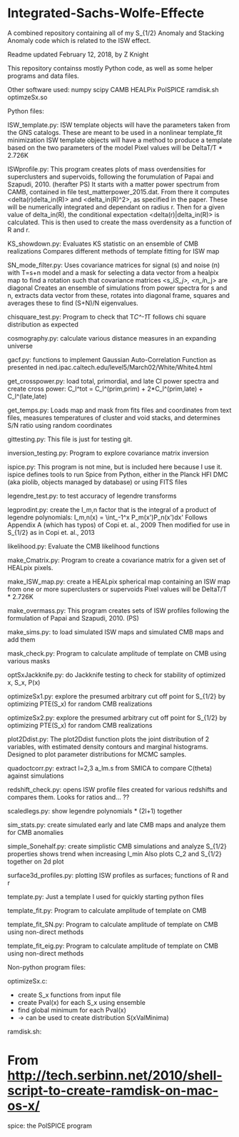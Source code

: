 # Integrated-Sachs-Wolfe-Effecte
A combined repository containing all of my S_{1/2} Anomaly and Stacking Anomaly code which is related to the ISW effect.

Readme updated February 12, 2018, by Z Knight

This repository containss mostly Python code, as well as some helper programs and data files.

Other software used:
  numpy
  scipy
  CAMB
  HEALPix
  PolSPICE
  ramdisk.sh
  optimzeSx.so

Python files:

ISW_template.py:
  ISW template objects will have the parameters taken from the GNS catalogs.
    These are meant to be used in a nonlinear template_fit minimization
    ISW template objects will have a method to produce a template based on
        the two parameters of the model
        Pixel values will be DeltaT/T * 2.726K
        
ISWprofile.py:
  This program creates plots of mass overdensities for superclusters and supervoids,
    following the forumulation of Papai and Szapudi, 2010. (herafter PS)
  It starts with a matter power spectrum from CAMB, contained in file test_matterpower_2015.dat.
  From there it computes <delta(r)delta_in(R)> and <delta_in(R)^2>, as specified
    in the paper.  These will be numerically integrated and dependant on radius r.
  Then for a given value of delta_in(R), the conditional expectation <delta(r)|delta_in(R)>
    is calculated.
  This is then used to create the mass overdensity as a function of R and r.
  
KS_showdown.py:
  Evaluates KS statistic on an ensemble of CMB realizations
    Compares different methods of template fitting for ISW map
    
SN_mode_filter.py:
  Uses covariance matrices for signal (s) and noise (n) with T=s+n model
        and a mask for selecting a data vector from a healpix map to find
        a rotation such that covariance matrices <s_i*S_j>, <n_i*n_j>
        are diagonal
    Creates an ensemble of simulations from power spectra for s and n,
        extracts data vector from these, rotates into diagonal frame,
        squares and averages these to find (S+N)/N eigenvalues.
        
chisquare_test.py:
  Program to check that T*C^-1*T follows chi square distribution as expected
  
cosmography.py:
  calculate various distance measures in an expanding universe
  
gacf.py:
  functions to implement Gaussian Auto-Correlation Function
	as presented in
	ned.ipac.caltech.edu/level5/March02/White/White4.html
  
get_crosspower.py:
  load total, primordial, and late Cl power spectra and create cross power:
    C_l^tot = C_l^(prim,prim) + 2*C_l^(prim,late) + C_l^(late,late)
    
get_temps.py:
  Loads map and mask from fits files and coordinates from text files,
            measures temperatures of cluster and void stacks,
            and determines S/N ratio using random coordinates

gittesting.py:
  This file is just for testing git.
  
inversion_testing.py:
  Program to explore covariance matrix inversion
  
ispice.py:
  This program is not mine, but is included here because I use it.
  ispice defines tools to run Spice from Python,
  either in the Planck HFI DMC (aka piolib, objects managed by database)
  or using FITS files
  
legendre_test.py:
  to test accuracy of legendre transforms
  
legprodint.py:
  create the I_m,n factor that is the integral of a product of legendre polynomials:
    I_m,n(x) = \int_-1^x P_m(x')P_n(x')dx'
  Follows Appendix A (which has typos) of Copi et. al., 2009
  Then modified for use in S_{1/2} as in Copi et. al., 2013
  
likelihood.py:
  Evaluate the CMB likelihood functions
  
make_Cmatrix.py:
  Program to create a covariance matrix for a given set of HEALpix pixels.
  
make_ISW_map.py:
  create a HEALpix spherical map containing an ISW map from one or more
      superclusters or supervoids
    Pixel values will be DeltaT/T * 2.726K
    
make_overmass.py:
  This program creates sets of ISW profiles following the formulation of
      Papai and Szapudi, 2010. (PS)

make_sims.py:
  to load simulated ISW maps and simulated CMB maps and add them
  
mask_check.py:
  Program to calculate amplitude of template on CMB using various masks
  
optSxJackknife.py:
  do Jackknife testing to check for stability of optimized x, S_x, P(x)
  
optimizeSx1.py:
  explore the presumed arbitrary cut off point for S_{1/2} by optimizing
    PTE(S_x) for random CMB realizations
    
optimizeSx2.py:
  explore the presumed arbitrary cut off point for S_{1/2} by optimizing
    PTE(S_x) for random CMB realizations
     
plot2Ddist.py:
  The plot2Ddist function plots the joint distribution of 2 variables, 
    with estimated density contours and marginal histograms.
  Designed to plot parameter distributions for MCMC samples.
  
quadoctcorr.py:
  extract l=2,3 a_lm.s from SMICA to compare C(theta) against simulations
  
redshift_check.py:
  opens ISW profile files created for various redshifts and compares them.
        Looks for ratios and... ??

scaledlegs.py:
  show legendre polynomials * (2l+1) together
  
sim_stats.py:
  create simulated early and late CMB maps and analyze them for CMB anomalies
  
simple_Sonehalf.py:
  create simplistic CMB simulations and analyze S_{1/2} properties
  shows trend when increasing l_min
  Also plots C_2 and S_{1/2} together on 2d plot
  
surface3d_profiles.py:
  plotting ISW profiles as surfaces; functions of R and r
  
template.py:
  Just a template I used for quickly starting python files
  
template_fit.py:
  Program to calculate amplitude of template on CMB
  
template_fit_SN.py:
  Program to calculate amplitude of template on CMB using non-direct methods
  
template_fit_eig.py:
  Program to calculate amplitude of template on CMB using non-direct methods
  
  
  
Non-python program files:

optimizeSx.c:
  * create S_x functions from input file
  * create Pval(x) for each S_x using ensemble
  * find global minimum for each Pval(x)
  *   -> can be used to create distribution S(xValMinima)
  
ramdisk.sh:
  # From http://tech.serbinn.net/2010/shell-script-to-create-ramdisk-on-mac-os-x/
  
spice:
  the PolSPICE program
  
  
  
